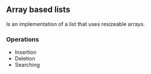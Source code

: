 ## Array based lists
Is an implementation of a list that uses resizeable arrays.

### Operations
- Insertion
- Deletion
- Searching

